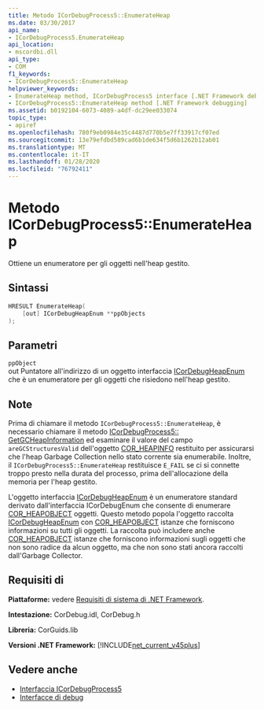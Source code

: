 ```yaml
---
title: Metodo ICorDebugProcess5::EnumerateHeap
ms.date: 03/30/2017
api_name:
- ICorDebugProcess5.EnumerateHeap
api_location:
- mscordbi.dll
api_type:
- COM
f1_keywords:
- ICorDebugProcess5::EnumerateHeap
helpviewer_keywords:
- EnumerateHeap method, ICorDebugProcess5 interface [.NET Framework debugging]
- ICorDebugProcess5::EnumerateHeap method [.NET Framework debugging]
ms.assetid: b0192104-6073-4089-a4df-dc29ee033074
topic_type:
- apiref
ms.openlocfilehash: 780f9eb0984e35c4487d770b5e7ff33917cf07ed
ms.sourcegitcommit: 13e79efdbd589cad6b1de634f5d6b1262b12ab01
ms.translationtype: MT
ms.contentlocale: it-IT
ms.lasthandoff: 01/28/2020
ms.locfileid: "76792411"
---
```

# <a name="icordebugprocess5enumerateheap-method"></a>Metodo ICorDebugProcess5::EnumerateHeap
Ottiene un enumeratore per gli oggetti nell'heap gestito.  
  
## <a name="syntax"></a>Sintassi  
  
```cpp  
HRESULT EnumerateHeap(  
    [out] ICorDebugHeapEnum **ppObjects  
);  
```  
  
## <a name="parameters"></a>Parametri  
 `ppObject`  
 out Puntatore all'indirizzo di un oggetto interfaccia [ICorDebugHeapEnum](icordebugheapenum-interface.md) che è un enumeratore per gli oggetti che risiedono nell'heap gestito.  
  
## <a name="remarks"></a>Note  
 Prima di chiamare il metodo `ICorDebugProcess5::EnumerateHeap`, è necessario chiamare il metodo [ICorDebugProcess5:: GetGCHeapInformation](icordebugprocess5-getgcheapinformation-method.md) ed esaminare il valore del campo `areGCStructuresValid` dell'oggetto [COR_HEAPINFO](cor-heapinfo-structure.md) restituito per assicurarsi che l'heap Garbage Collection nello stato corrente sia enumerabile. Inoltre, il `ICorDebugProcess5::EnumerateHeap` restituisce `E_FAIL` se ci si connette troppo presto nella durata del processo, prima dell'allocazione della memoria per l'heap gestito.  
  
 L'oggetto interfaccia [ICorDebugHeapEnum](icordebugheapenum-interface.md) è un enumeratore standard derivato dall'interfaccia ICorDebugEnum che consente di enumerare [COR_HEAPOBJECT](cor-heapobject-structure.md) oggetti. Questo metodo popola l'oggetto raccolta [ICorDebugHeapEnum](icordebugheapenum-interface.md) con [COR_HEAPOBJECT](cor-heapobject-structure.md) istanze che forniscono informazioni su tutti gli oggetti. La raccolta può includere anche [COR_HEAPOBJECT](cor-heapobject-structure.md) istanze che forniscono informazioni sugli oggetti che non sono radice da alcun oggetto, ma che non sono stati ancora raccolti dall'Garbage Collector.  
  
## <a name="requirements"></a>Requisiti di  
 **Piattaforme:** vedere [Requisiti di sistema di .NET Framework](../../../../docs/framework/get-started/system-requirements.md).  
  
 **Intestazione:** CorDebug.idl, CorDebug.h  
  
 **Libreria:** CorGuids.lib  
  
 **Versioni .NET Framework:** [!INCLUDE[net_current_v45plus](../../../../includes/net-current-v45plus-md.md)]  
  
## <a name="see-also"></a>Vedere anche

- [Interfaccia ICorDebugProcess5](icordebugprocess5-interface.md)
- [Interfacce di debug](debugging-interfaces.md)
